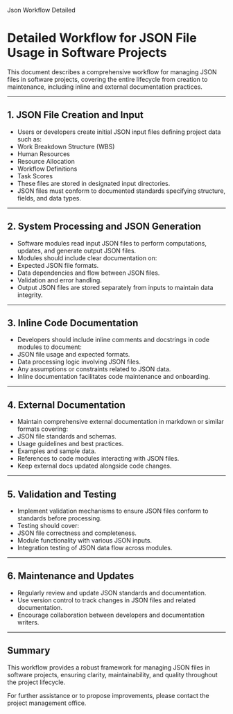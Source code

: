 Json Workflow Detailed



# Detailed Workflow for JSON File Usage in Software Projects

This document describes a comprehensive workflow for managing JSON files in software projects, covering the entire lifecycle from creation to maintenance, including inline and external documentation practices.

---

## 1. JSON File Creation and Input

* Users or developers create initial JSON input files defining project data such as:
* Work Breakdown Structure (WBS)
* Human Resources
* Resource Allocation
* Workflow Definitions
* Task Scores
* These files are stored in designated input directories.
* JSON files must conform to documented standards specifying structure, fields, and data types.

---

## 2. System Processing and JSON Generation

* Software modules read input JSON files to perform computations, updates, and generate output JSON files.
* Modules should include clear documentation on:
* Expected JSON file formats.
* Data dependencies and flow between JSON files.
* Validation and error handling.
* Output JSON files are stored separately from inputs to maintain data integrity.

---

## 3. Inline Code Documentation

* Developers should include inline comments and docstrings in code modules to document:
* JSON file usage and expected formats.
* Data processing logic involving JSON files.
* Any assumptions or constraints related to JSON data.
* Inline documentation facilitates code maintenance and onboarding.

---

## 4. External Documentation

* Maintain comprehensive external documentation in markdown or similar formats covering:
* JSON file standards and schemas.
* Usage guidelines and best practices.
* Examples and sample data.
* References to code modules interacting with JSON files.
* Keep external docs updated alongside code changes.

---

## 5. Validation and Testing

* Implement validation mechanisms to ensure JSON files conform to standards before processing.
* Testing should cover:
* JSON file correctness and completeness.
* Module functionality with various JSON inputs.
* Integration testing of JSON data flow across modules.

---

## 6. Maintenance and Updates

* Regularly review and update JSON standards and documentation.
* Use version control to track changes in JSON files and related documentation.
* Encourage collaboration between developers and documentation writers.

---

## Summary

This workflow provides a robust framework for managing JSON files in software projects, ensuring clarity, maintainability, and quality throughout the project lifecycle.

For further assistance or to propose improvements, please contact the project management office.